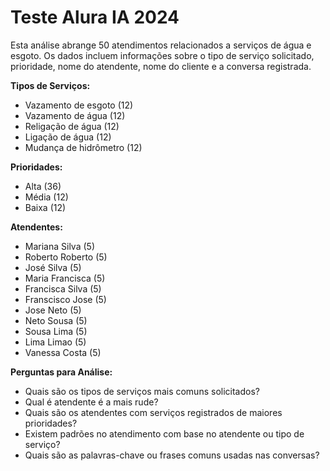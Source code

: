 # Teste Alura IA 2024

Esta análise abrange 50 atendimentos relacionados a serviços de água e esgoto. 
Os dados incluem informações sobre o tipo de serviço solicitado, prioridade, nome do atendente, nome do cliente e a conversa registrada.

**Tipos de Serviços:**

* Vazamento de esgoto (12)
* Vazamento de água (12)
* Religação de água (12)
* Ligação de água (12)
* Mudança de hidrômetro (12)

**Prioridades:**

* Alta (36)
* Média (12)
* Baixa (12)

**Atendentes:**

* Mariana Silva (5)
* Roberto Roberto (5)
* José Silva (5)
* Maria Francisca (5)
* Francisca Silva (5)
* Franscisco Jose (5)
* Jose Neto (5)
* Neto Sousa (5)
* Sousa Lima (5)
* Lima Limao (5)
* Vanessa Costa (5)

**Perguntas para Análise:**

* Quais são os tipos de serviços mais comuns solicitados?
* Qual é atendente é a mais rude?
* Quais são os atendentes com serviços registrados de maiores prioridades?
* Existem padrões no atendimento com base no atendente ou tipo de serviço?
* Quais são as palavras-chave ou frases comuns usadas nas conversas? 
